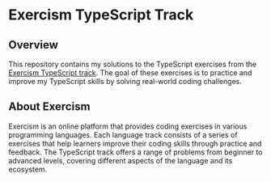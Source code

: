 # Exercism TypeScript Track

## Overview

This repository contains my solutions to the TypeScript exercises from the [Exercism TypeScript track](https://exercism.org/tracks/typescript). The goal of these exercises is to practice and improve my TypeScript skills by solving real-world coding challenges.

## About Exercism

Exercism is an online platform that provides coding exercises in various programming languages. Each language track consists of a series of exercises that help learners improve their coding skills through practice and feedback. The TypeScript track offers a range of problems from beginner to advanced levels, covering different aspects of the language and its ecosystem.
